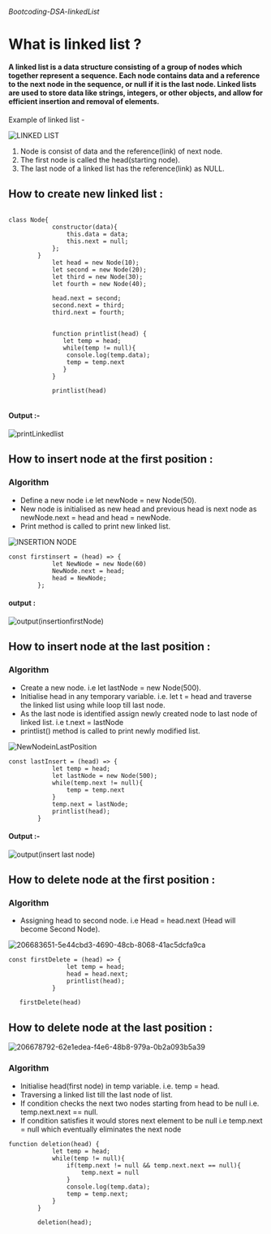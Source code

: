 
###### Bootcoding-DSA-linkedList


#  What is linked list ? 
#### A linked list is a data structure consisting of a group of nodes which together represent a sequence. Each node contains data and a reference to the next node in the sequence, or null if it is the last node. Linked lists are used to store data like strings, integers, or other objects, and allow for efficient insertion and removal of elements.


Example of linked list - 

 ![LINKED LIST](https://user-images.githubusercontent.com/114468530/206668549-6e63da14-8585-4c0a-a801-6d0d4d97ce73.png)

 1) Node is consist of data and the reference(link) of next node.
 2) The first node is called the head(starting node).
 3) The last node of a linked list has the reference(link) as NULL.


## How to create new linked list :

```

class Node{
            constructor(data){
                this.data = data;
                this.next = null;
            };
        }
            let head = new Node(10);
            let second = new Node(20);
            let third = new Node(30);
            let fourth = new Node(40);

            head.next = second;
            second.next = third;
            third.next = fourth;

            
            function printlist(head) {
               let temp = head;
               while(temp != null){
                console.log(temp.data);
                temp = temp.next
               }
            }

            printlist(head)
            
```

#### Output :-


![printLinkedlist](https://user-images.githubusercontent.com/114468530/206678480-84e308ff-5452-4a15-8af7-f92680cefb8f.png)



## How to insert node at the first position : 

### Algorithm

- Define a new node i.e let newNode = new Node(50). 
- New node is initialised as new head and previous head is next node as newNode.next = head and head = newNode.
- Print method is called to print new linked list.


![INSERTION NODE ](https://user-images.githubusercontent.com/114468530/206685794-a17c47de-2615-49e5-bd15-329d9b8d898b.png)



```
const firstinsert = (head) => {
            let NewNode = new Node(60)
            NewNode.next = head;
            head = NewNode;
        };
```

#### output : 
![output(insertionfirstNode)](https://user-images.githubusercontent.com/114468530/206688473-22d15313-f715-4c7c-a812-195dd4b3b04b.png)


## How to insert node at the last position :

### Algorithm 
- Create a new node. i.e let lastNode = new Node(500). 
- Initialise head in any temporary variable. i.e. let t = head and traverse the linked list using while loop till last node.
- As the last node is identified assign newly created node to last node of linked list. i.e t.next = lastNode
- printlist() method is called to print newly modified list.

![NewNodeinLastPosition](https://user-images.githubusercontent.com/114468530/206837791-2daeec02-48f0-4b11-9a77-b4a15c6cdeb1.png)


```
const lastInsert = (head) => {
            let temp = head;
            let lastNode = new Node(500);
            while(temp.next != null){
                temp = temp.next
            }
            temp.next = lastNode;
            printlist(head);
        }
```

#### Output :-


![output(insert last node)](https://user-images.githubusercontent.com/114468530/206838088-8c7672ab-4429-463b-af14-299e09d56362.png)


## How to delete node at the first position : 

### Algorithm 
- Assigning head to second node. i.e Head = head.next (Head will become Second Node).

![206683651-5e44cbd3-4690-48cb-8068-41ac5dcfa9ca](https://user-images.githubusercontent.com/114468530/206838162-d66ab7a3-87a6-4df9-88f6-183b5c60bfc7.png)


```
const firstDelete = (head) => {
                let temp = head;
                head = head.next;
                printlist(head);
            }
            
   firstDelete(head)
```

## How to delete node at the last position : 


![206678792-62e1edea-f4e6-48b8-979a-0b2a093b5a39](https://user-images.githubusercontent.com/114468530/206838307-18374f71-1530-4dc3-911f-fb7ae66fda61.png)

### Algorithm 
- Initialise head(first node) in temp variable. i.e. temp = head. 
- Traversing a linked list till the last node of list.
- If condition checks the next two nodes starting from head to be null i.e. temp.next.next == null.
- If condition satisfies it would stores next element to be null i.e temp.next = null which eventually eliminates the next node

```
function deletion(head) {
            let temp = head;
            while(temp != null){
                if(temp.next != null && temp.next.next == null){
                    temp.next = null
                }
                console.log(temp.data);
                temp = temp.next;
            }
        }

        deletion(head);
```

